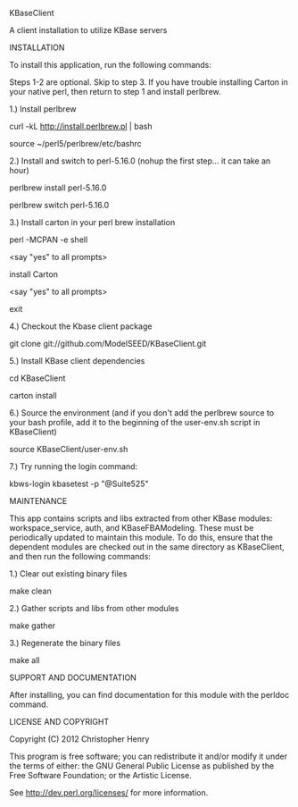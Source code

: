 KBaseClient

A client installation to utilize KBase servers

INSTALLATION

To install this application, run the following commands:

Steps 1-2 are optional. Skip to step 3. If you have trouble installing Carton in your native perl, then return to step 1 and install perlbrew.

1.) Install perlbrew 

curl -kL http://install.perlbrew.pl | bash

source ~/perl5/perlbrew/etc/bashrc

2.) Install and switch to perl-5.16.0 (nohup the first step… it can take an hour)

perlbrew install perl-5.16.0

perlbrew switch perl-5.16.0

3.) Install carton in your perl brew installation

perl -MCPAN -e shell

<say "yes" to all prompts>

install Carton

<say "yes" to all prompts>

exit

4.) Checkout the Kbase client package

git clone git://github.com/ModelSEED/KBaseClient.git

5.) Install KBase client dependencies

cd KBaseClient

carton install

6.) Source the environment (and if you don't add the perlbrew source to your bash profile, add it to the beginning of the user-env.sh script in KBaseClient)

source KBaseClient/user-env.sh

7.) Try running the login command:

kbws-login kbasetest -p "@Suite525"

MAINTENANCE

This app contains scripts and libs extracted from other KBase modules: workspace_service, auth, and KBaseFBAModeling. These must be periodically updated to maintain this module. To do this, ensure that the dependent modules are checked out in the same directory as KBaseClient, and then run the following commands:

1.) Clear out existing binary files

make clean

2.) Gather scripts and libs from other modules

make gather

3.) Regenerate the binary files

make all

SUPPORT AND DOCUMENTATION

After installing, you can find documentation for this module with the
perldoc command.

LICENSE AND COPYRIGHT

Copyright (C) 2012 Christopher Henry

This program is free software; you can redistribute it and/or modify it
under the terms of either: the GNU General Public License as published
by the Free Software Foundation; or the Artistic License.

See http://dev.perl.org/licenses/ for more information.
